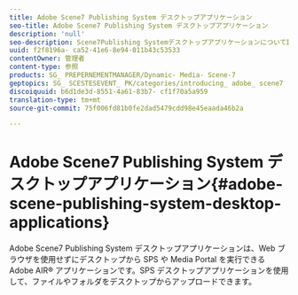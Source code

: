 ```yaml
---
title: Adobe Scene7 Publishing System デスクトップアプリケーション
seo-title: Adobe Scene7 Publishing System デスクトップアプリケーション
description: 'null'
seo-description: Scene7Publishing Systemデスクトップアプリケーションについて詳しく説明します。
uuid: f2f8196a- ca52-41e6-8e94-011b43c53533
contentOwner: 管理者
content-type: 参照
products: SG_ PREPERNEMENTMANAGER/Dynamic- Media- Scene-7
geptopics: SG_ SCESTESEVENT_ PK/categories/introducing_ adobe_ scene7
discoiquuid: b6d1de3d-8551-4a61-83b7- cf1f70a5a959
translation-type: tm+mt
source-git-commit: 75f006fd81b0fe2dad5479cdd98e45eaada46b2a

---
```



# Adobe Scene7 Publishing System デスクトップアプリケーション{#adobe-scene-publishing-system-desktop-applications}

Adobe Scene7 Publishing System デスクトップアプリケーションは、Web ブラウザを使用せずにデスクトップから SPS や Media Portal を実行できる Adobe AIR® アプリケーションです。SPS デスクトップアプリケーションを使用して、ファイルやフォルダをデスクトップからアップロードできます。
